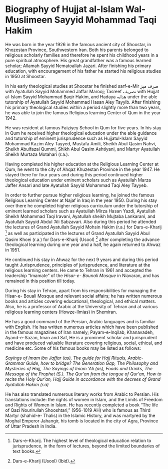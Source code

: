 Biography of Hujjat al-Islam Wal-Muslimeen Sayyid Mohammad Taqi Hakim
=====================================================================

He was born in the year 1926 in the famous ancient city of Shoostar, in
Khozestan Province, Southwestern Iran. Both his parents belonged to
religious scholarly families and therefore he spent his childhood years
in a pure spiritual atmosphere. His great grandfather was a famous
learned scholar; Allamah Sayyid Nematoallah Jazari. After finishing his
primary education, with encouragement of his father he started his
religious studies in 1950 at Shoostar.

In his early theological studies at Shoostar he finished sarf-e-Mir صرف
ميز with Ayatullah Sayyid Mohammed Jaffar Marooj; Tasreef تصريف with
Hujjat al-Islam Sayyid Mohammad Baqir Hakim, and Hadaya هدايه under the
able tutorship of Ayatullah Sayyid Mohammad Hasan Aley Tayyib. After
finishing his primary theological studies within a period slightly more
than two years, he was able to join the famous Religious learning Center
of Qum in the year 1942.

He was resident at famous Faiziyey School in Qum for five years. In his
stay in Qum he received higher theological education under the able
guidance and tutorship of eminent jurisprudence such as Hujjatul-Islam
Sayyid Mohammad Kazim Aley Tayyed, Mustafa Amili, Sheikh Abul Qasim
Nahvi, Sheikh Abulfazal Qummi, Shikh Abul Qasim Ashtiyani, and Martyr
Ayatullah Sheikh Murtaza Motahari (r.a.).

Having completed his higher education at the Religious Learning Center
at Qum, he went to the city of Ahqaz Khuzestan Province in the year
1947. He stayed there for four years and during this period continued
higher theological education under eminent scholars such as Ayatullah
Marza Jaffer Ansari and late Ayatullah Sayyid Mohammad Taqi Aley Tayyeb.

In order to further pursue higher religious learning, he joined the
famous Religious Learning Center at Najaf in Iraq in the year 1950.
During his stay over there he completed higher religious curriculum
under the tutorship of eminent learned scholars such as Ayatullah Mirza
Hasan Yazdi, Ayatullah Sheikh Mohammad Taqi Iravani, Ayatullah sheikh
Mujtaba Lankarani, and Ayatullah Sayyid Abdul ‘Ali Sabzavari. Also
during this period he attended the lectures of Grand Ayatullah Sayyid
Mohsin Hakim (r.a.) for Dars-e-Kharij [^1] as well as participated in
the lectures of Grand Ayatullah Sayyid Abul Qasim Khoei (r.a.) for
Dars-e-Kharij (Usool) [^2] after completing the advance theological
learning during one year and a half, he again returned to Ahwaz in 1951.

He continued his stay in Ahwaz for the next 9 years and during this
period taught Jurisprudence, principles of jurisprudence, and literature
at the religious learning centers. He came to Tehran in 1961 and
accepted the leadership “Imamate” of the *Hisar-e- Bounali Mosque* in
Niavaran, and has remained in this position till today.

During his stay in Tehran, apart from his responsibilities for managing
the Hisar-e- Bouali Mosque and relevant social affairs; he has written
numerous books and articles covering educational, theological, and
ethical matters. Also, he is a professor of Arabic at the University of
Tehran and at various religious learning centers (Howze-Ilmias) in
Shemiran.

He has a good command of the Persian, Arabic languages and is familiar
with English. He has written numerous articles which have been published
in the famous magazines of Iran namely; Payam-e-Inqilab, Khanavadeh,
Ayand-e-Sazan, Iman and Saf, He is a prominent scholar and jurisprudent
and have produced valuable literature covering religious, social,
ethical, and medicine etc. Some of his famous books may be listed as
follows:

*Sayings of Imam ibn Jaffar (as), The guide for Hajj Rituals,
Arabic-Grammar Guide, how to bridge? The Generation Gap, The Philosophy
and Mysteries of Hajj, The Sayings of Imam ‘Ali (as), Foods and Drinks,
The Message of the Prophet (S.). The Qur'an from the tongue of Qur'an,
How to recite the Holy Qur'an, Hajj Guide in accordance with the decrees
of Grand Ayatullah Hakim (r.a)*

He has also translated numerous literary works from Arabic to Persian.
His translations include: the rights of women in Islam, and the Limits
of Freedom and Rights of Women in Islam. He has recently completed a
book “The life of Qazi Nourirullah Shooshtari,” (956-1019 AH) who is
famous as Third Martyr (shahid-e- Thalis) in the Islamic History, and
was martyred by the Moghal Emperor Jahangir, his tomb is located in the
city of Agra, Province of Uttar Pradesh in India.

[^1]: Dars-e-Kharij. The highest level of theological education relation
to jurisprudence, in the form of lectures, beyond the limited boundaries
of text books.

[^2]: Dars-e-Kharij (Usool) (Ibid).


